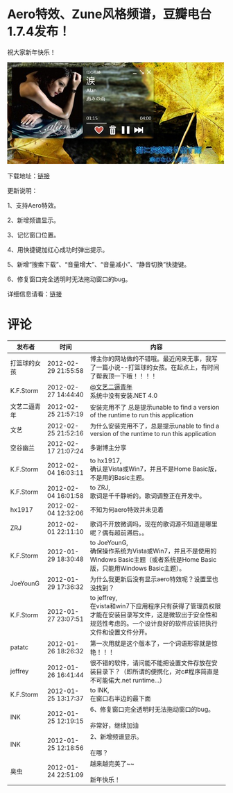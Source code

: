 # Aero特效、Zune风格频谱，豆瓣电台1.7.4发布！

祝大家新年快乐！

[<img style="background-image: none; border-bottom: 0px; border-left: 0px; padding-left: 0px; padding-right: 0px; display: inline; border-top: 0px; border-right: 0px; padding-top: 0px" title="DoubanFM_1.7.4_2" border="0" alt="DoubanFM_1.7.4_2" src="/attachment/up/blog/images/AeroZune1.7.4_FDAB/DoubanFM_1.7.4_2_thumb.jpg" width="500" height="234" />](/attachment/up/blog/images/AeroZune1.7.4_FDAB/DoubanFM_1.7.4_2.jpg)

下载地址：[链接](/attachment/up/doubanfm/DoubanFMSetup_1.7.4.exe)

更新说明：

1、支持Aero特效。

2、新增频谱显示。

3、记忆窗口位置。

4、用快捷键加红心成功时弹出提示。

5、新增“搜索下载”、“音量增大”、“音量减小”、“静音切换”快捷键。

6、修复窗口完全透明时无法拖动窗口的bug。

详细信息请看：[链接](/article/doubanfm)

# 评论

发布者 | 时间 | 内容
--- | --- | ---
打篮球的女孩 | 2012-02-29 21:55:58 | 博主你的网站做的不错哦。最近闲来无事，我写了一篇小说--打篮球的女孩。在起点上，有时间了帮我顶一下哦！！！！
K.F.Storm | 2012-02-27 14:44:40 | <a href="#comment-1050" rel="nofollow">@文艺二逼青年 </a><br/>系统中没有安装.NET 4.0
文艺二逼青年 | 2012-02-25 21:57:19 | 安装完用不了 总是提示unable to find a version of the runtime to run this application
文艺 | 2012-02-25 21:52:16 | 为什么安装完用不了，总是提示unable to find a version of the runtime to run this application
空谷幽兰 | 2012-02-17 21:07:24 | 多谢博主分享
K.F.Storm | 2012-02-04 16:03:11 | to hx1917,<br/>确认是Vista或Win7，并且不是Home Basic版，不是用的Basic主题。
K.F.Storm | 2012-02-04 16:01:58 | to ZRJ,<br/>歌词是千千静听的。歌词调整正在开发中。
hx1917 | 2012-02-04 12:32:06 | 不知为何aero特效并未见着
ZRJ | 2012-02-01 22:11:10 | 歌词不开放微调吗，现在的歌词源不知道是哪里呢？偶有超前滞后。。
K.F.Storm | 2012-01-29 18:30:48 | to JoeYounG,<br/>确保操作系统为Vista或Win7，并且不是使用的Windows Basic主题（或者系统是Home Basic版，只能用Windows Basic主题）。
JoeYounG | 2012-01-29 17:36:32 | 为什么我更新后没有显示aero特效呢？设置里也没找到？
K.F.Storm | 2012-01-27 23:07:51 | to jeffrey,<br/>在vista和win7下应用程序只有获得了管理员权限才能在安装目录写文件，这是微软出于安全性和规范性考虑的。一个设计良好的软件应该把执行文件和设置文件分开。
patatc | 2012-01-26 18:26:32 | 第一次用就是这个版本了，一个词语形容就是惊艳！！！
jeffrey | 2012-01-26 16:41:44 | 很不错的软件，请问能不能把设置文件存放在安装目录下？（即所谓的便携化，对c#程序简直是不可能偌大.net runtime...）
K.F.Storm | 2012-01-25 13:17:37 | to INK,<br/>在窗口右半边的最下面
INK | 2012-01-25 12:19:15 | 6、修复窗口完全透明时无法拖动窗口的bug。<br/><br/>非常好，继续加油
INK | 2012-01-25 12:18:56 | 2、新增频谱显示。<br/><br/>在哪？
臭虫 | 2012-01-24 22:51:09 | 越来越完美了~~<br/><br/>新年快乐！
